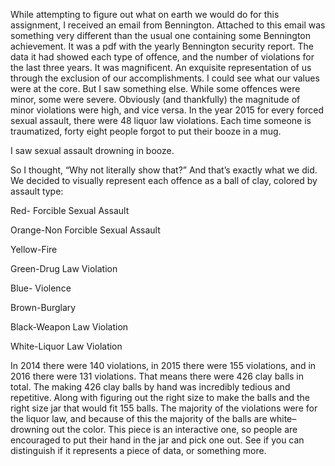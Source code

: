 While attempting to figure out what on earth we would do for this assignment, I received an email from Bennington. Attached to this email was something very different than the usual one containing some Bennington achievement. It was a pdf with the yearly Bennington security report. The data it had showed each type of offence, and the number of violations for the last three years. It was magnificent. An exquisite representation of us through the exclusion of our accomplishments. I could see what our values were at the core. But I saw something else. While some offences were minor, some were severe. Obviously (and thankfully) the magnitude of minor violations were high, and vice versa. In the year 2015 for every forced sexual assault, there were 48 liquor law violations. Each time someone is traumatized, forty eight people forgot to put their booze in a mug.

I saw sexual assault drowning in booze. 

So I thought, “Why not literally show that?”
And that’s exactly what we did. We decided to visually represent each offence as a ball of clay, colored by assault type:

Red- Forcible Sexual Assault

Orange-Non Forcible Sexual Assault

Yellow-Fire

Green-Drug Law Violation

Blue- Violence

Brown-Burglary

Black-Weapon Law Violation

White-Liquor Law Violation

In 2014 there were 140 violations, in 2015 there were 155 violations, and in 2016 there were 131 violations. That means there were 426 clay balls in total. The making 426 clay balls by hand was incredibly tedious and repetitive. Along with figuring out the right size to make the balls and the right size jar that would fit 155 balls. The majority of the violations were for the liquor law, and because of this the majority of the balls are white–drowning out the color. This piece is an interactive one, so people are encouraged to put their hand in the jar and pick one out. See if you can distinguish if it represents a piece of data, or something more.